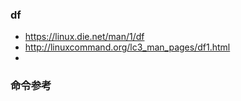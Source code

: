 ### df
- https://linux.die.net/man/1/df
- http://linuxcommand.org/lc3_man_pages/df1.html
- 




### 命令参考